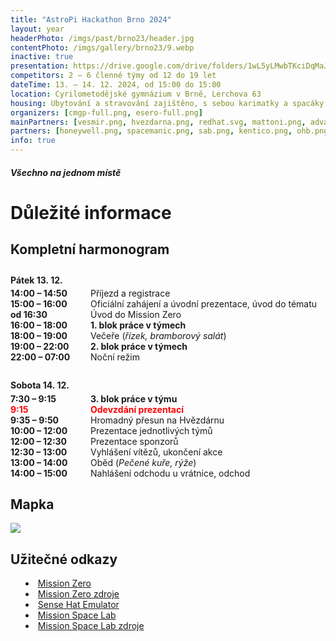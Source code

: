 ```yaml
---
title: "AstroPi Hackathon Brno 2024"
layout: year
headerPhoto: /imgs/past/brno23/header.jpg
contentPhoto: /imgs/gallery/brno23/9.webp
inactive: true
presentation: https://drive.google.com/drive/folders/1wL5yLMwbTKciDqMaJn0R0c_IPgb4GcS9?usp=sharing
competitors: 2 – 6 členné týmy od 12 do 19 let
dateTime: 13. – 14. 12. 2024, od 15:00 do 15:00
location: Cyrilometodějské gymnázium v Brně, Lerchova 63
housing: Ubytování a stravování zajištěno, s sebou karimatky a spacáky, možnost malého nákupu na místě
organizers: [cmgp-full.png, esero-full.png]
mainPartners: [vesmir.png, hvezdarna.png, redhat.svg, mattoni.png, advantech.png, mcbs.png]
partners: [honeywell.png, spacemanic.png, sab.png, kentico.png, ohb.png, jic.png, hikade.png, planetum-full.png]
info: true
---
```


##### Všechno na jednom místě
# Důležité informace

## Kompletní harmonogram

<style>
    .timetable {
        display: flex;
        width: 100%;
        flex-direction: column;
        align-items: flex-start;
        justify-content: center;
    }
    .timetable:nth-of-type(2) {
        margin: 2em 0;
    }
    .timetable-element {
        display: grid;
        grid-template-columns: 100px 1fr;
        grid-gap: 2em;
    }
    .timetable > strong {
        margin-bottom: .3em !important;
        display: block;
        font-size: var(--h4-size)
    }
    .timetable-time {
        color: var(--light-blue2);
        font-weight: bold;
    }
    .time-alert {
        font-weight: bold;
        color: red !important;
    }
    ul, ol {
        list-style-position: inside;
    }
    #content p:has(img) {
        margin: 0 auto;
    }
</style>

<div class="timetable">
    <strong>Pátek 13. 12.</strong>
    <div class="timetable-element">
        <div class="timetable-time">14:00 – 14:50</div>
        <div class="timetable-info">Příjezd a registrace</div>
    </div>
    <div class="timetable-element">
        <div class="timetable-time">15:00 – 16:00</div>
        <div class="timetable-info">Oficiální zahájení a úvodní prezentace, úvod do tématu</div>
    </div>
    <div class="timetable-element">
        <div class="timetable-time">od 16:30</div>
        <div class="timetable-info">Úvod do Mission Zero</div>
    </div>
    <div class="timetable-element">
        <div class="timetable-time">16:00 – 18:00</div>
        <div class="timetable-info"><strong>1. blok práce v týmech</strong></div>
    </div>
    <div class="timetable-element">
        <div class="timetable-time">18:00 – 19:00</div>
        <div class="timetable-info">Večeře (<em>řízek, bramborový salát</em>)</div>
    </div>
    <div class="timetable-element">
        <div class="timetable-time">19:00 – 22:00</div>
        <div class="timetable-info"><strong>2. blok práce v týmech</strong></div>
    </div>
    <div class="timetable-element">
        <div class="timetable-time">22:00 – 07:00</div>
        <div class="timetable-info">Noční režim</div>
    </div>
</div>

<div class="timetable">
    <strong>Sobota 14. 12.</strong>
    <div class="timetable-element">
        <div class="timetable-time">7:30 – 9:15</div>
        <div class="timetable-info"><strong>3. blok práce v týmu</strong></div>
    </div>
    <div class="timetable-element time-alert">
        <div class="timetable-time">9:15</div>
        <div class="timetable-info">Odevzdání prezentací</div>
    </div>
    <div class="timetable-element">
        <div class="timetable-time">9:35 – 9:50</div>
        <div class="timetable-info">Hromadný přesun na Hvězdárnu</div>
    </div>
    <div class="timetable-element">
        <div class="timetable-time">10:00 – 12:00</div>
        <div class="timetable-info">Prezentace jednotlivých týmů</div>
    </div>
    <div class="timetable-element">
        <div class="timetable-time">12:00 – 12:30</div>
        <div class="timetable-info">Prezentace sponzorů</div>
    </div>
    <div class="timetable-element">
        <div class="timetable-time">12:30 – 13:00</div>
        <div class="timetable-info">Vyhlášení vítězů, ukončení akce</div>
    </div>
    <div class="timetable-element">
        <div class="timetable-time">13:00 – 14:00</div>
        <div class="timetable-info">Oběd (<em>Pečené kuře, rýže</em>)</div>
    </div>
    <div class="timetable-element">
        <div class="timetable-time">14:00 – 15:00</div>
        <div class="timetable-info">Nahlášení odchodu u vrátnice, odchod</div>
    </div>
</div>

## Mapka

![](/imgs/base/mapa.png)

## Užitečné odkazy

- [Mission Zero](https://astro-pi.org/mission-zero)
- [Mission Zero zdroje](https://astro-pi.org/mission-zero/resources)
- [Sense Hat Emulator](https://trinket.io/sense-hat)
- [Mission Space Lab](https://astro-pi.org/mission-space-lab/)
- [Mission Space Lab zdroje](https://astro-pi.org/mission-space-lab/resources)